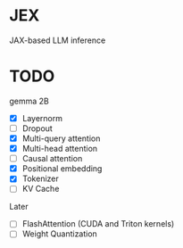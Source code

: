 # JEX
JAX-based LLM inference

# TODO
gemma 2B
- [x] Layernorm
- [ ] Dropout
- [x] Multi-query attention 
- [x] Multi-head attention
- [ ] Causal attention
- [x] Positional embedding
- [x] Tokenizer
- [ ] KV Cache

Later
- [ ] FlashAttention (CUDA and Triton kernels)
- [ ] Weight Quantization